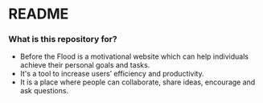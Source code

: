 # README #

### What is this repository for? ###

* Before the Flood is a motivational website which can help individuals achieve their personal goals and tasks.
* It's a tool to increase users’ efficiency and productivity. 
* It is a place where people can collaborate, share ideas, encourage and ask questions. 
